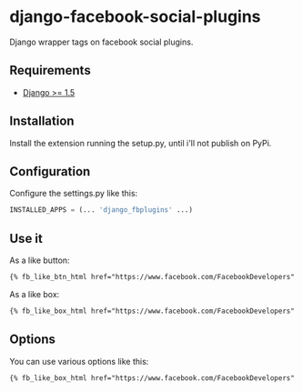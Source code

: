 django-facebook-social-plugins
==============================
Django wrapper tags on facebook social plugins.

Requirements
------------
- [Django >= 1.5](https://www.djangoproject.com/)

Installation
------------
Install the extension running the setup.py, until i'll not publish on PyPi.

Configuration
-------------
Configure the settings.py like this:
```python
INSTALLED_APPS = (... 'django_fbplugins' ...)
```

Use it
------
As a like button:
```html
{% fb_like_btn_html href="https://www.facebook.com/FacebookDevelopers" %}
```

As a like box:
```html
{% fb_like_box_html href="https://www.facebook.com/FacebookDevelopers" %}
```

Options
-------
You can use various options like this:
```html
{% fb_like_box_html href="https://www.facebook.com/FacebookDevelopers"  colorscheme="dark" showborder="false" header="false" %}
```